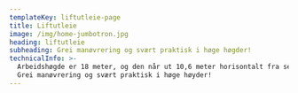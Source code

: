 ```yaml
---
templateKey: liftutleie-page
title: Liftutleie
image: /img/home-jumbotron.jpg
heading: liftutleie
subheading: Grei manøvrering og svært praktisk i høge høgder!
technicalInfo: >-
  Arbeidshøgde er 18 meter, og den når ut 10,6 meter horisontalt fra sentrum.
  Grei manøvrering og svært praktisk i høge høyder!
---
```


